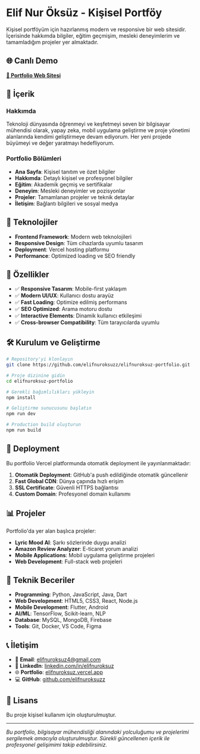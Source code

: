 # Elif Nur Öksüz - Kişisel Portföy

Kişisel portföyüm için hazırlanmış modern ve responsive bir web sitesidir. İçerisinde hakkımda bilgiler, eğitim geçmişim, mesleki deneyimlerim ve tamamladığım projeler yer almaktadır.

## 🌐 Canlı Demo

**[🔗 Portfolio Web Sitesi](https://elifnuroksuz.vercel.app/)**

## 💼 İçerik

### Hakkımda
Teknoloji dünyasında öğrenmeyi ve keşfetmeyi seven bir bilgisayar mühendisi olarak, yapay zeka, mobil uygulama geliştirme ve proje yönetimi alanlarında kendimi geliştirmeye devam ediyorum. Her yeni projede büyümeyi ve değer yaratmayı hedefliyorum.

### Portfolio Bölümleri
- **Ana Sayfa**: Kişisel tanıtım ve özet bilgiler
- **Hakkımda**: Detaylı kişisel ve profesyonel bilgiler
- **Eğitim**: Akademik geçmiş ve sertifikalar
- **Deneyim**: Mesleki deneyimler ve pozisyonlar
- **Projeler**: Tamamlanan projeler ve teknik detaylar
- **İletişim**: Bağlantı bilgileri ve sosyal medya

## 🚀 Teknolojiler

- **Frontend Framework**: Modern web teknolojileri
- **Responsive Design**: Tüm cihazlarda uyumlu tasarım
- **Deployment**: Vercel hosting platformu
- **Performance**: Optimized loading ve SEO friendly

## 🎯 Özellikler

- ✅ **Responsive Tasarım**: Mobile-first yaklaşım
- ✅ **Modern UI/UX**: Kullanıcı dostu arayüz
- ✅ **Fast Loading**: Optimize edilmiş performans
- ✅ **SEO Optimized**: Arama motoru dostu
- ✅ **Interactive Elements**: Dinamik kullanıcı etkileşimi
- ✅ **Cross-browser Compatibility**: Tüm tarayıcılarda uyumlu

## 🛠️ Kurulum ve Geliştirme

```bash
# Repository'yi klonlayın
git clone https://github.com/elifnuroksuzz/elifnuroksuz-portfolio.git

# Proje dizinine gidin
cd elifnuroksuz-portfolio

# Gerekli bağımlılıkları yükleyin
npm install

# Geliştirme sunucusunu başlatın
npm run dev

# Production build oluşturun
npm run build
```

## 🌟 Deployment

Bu portfolio Vercel platformunda otomatik deployment ile yayınlanmaktadır:

1. **Otomatik Deployment**: GitHub'a push edildiğinde otomatik güncellenir
2. **Fast Global CDN**: Dünya çapında hızlı erişim
3. **SSL Certificate**: Güvenli HTTPS bağlantısı
4. **Custom Domain**: Profesyonel domain kullanımı

## 📊 Projeler

Portfolio'da yer alan başlıca projeler:
- **Lyric Mood AI**: Şarkı sözlerinde duygu analizi
- **Amazon Review Analyzer**: E-ticaret yorum analizi
- **Mobile Applications**: Mobil uygulama geliştirme projeleri
- **Web Development**: Full-stack web projeleri

## 🔧 Teknik Beceriler

- **Programming**: Python, JavaScript, Java, Dart
- **Web Development**: HTML5, CSS3, React, Node.js
- **Mobile Development**: Flutter, Android
- **AI/ML**: TensorFlow, Scikit-learn, NLP
- **Database**: MySQL, MongoDB, Firebase
- **Tools**: Git, Docker, VS Code, Figma

## 📞 İletişim

- 📧 **Email**: elifnuroksuz4@gmail.com
- 💼 **LinkedIn**: [linkedin.com/in/elifnuroksuz](https://www.linkedin.com/in/elifnuroksuz/)
- 🌐 **Portfolio**: [elifnuroksuz.vercel.app](https://elifnuroksuz.vercel.app/)
- 💻 **GitHub**: [github.com/elifnuroksuzz](https://github.com/elifnuroksuzz)

## 📄 Lisans

Bu proje kişisel kullanım için oluşturulmuştur.

---

*Bu portfolio, bilgisayar mühendisliği alanındaki yolculuğumu ve projelerimi sergilemek amacıyla oluşturulmuştur. Sürekli güncellenen içerik ile profesyonel gelişimimi takip edebilirsiniz.*
